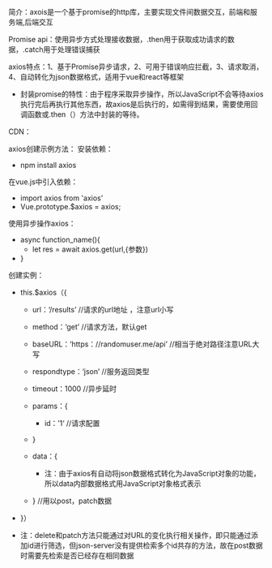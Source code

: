 简介：axois是一个基于promise的http库，主要实现文件间数据交互，前端和服务端,后端交互

Promise api：使用异步方式处理接收数据，.then用于获取成功请求的数据，.catch用于处理错误捕获

axios特点：1、基于Promise异步请求，2、可用于错误响应拦截，3、请求取消，4、自动转化为json数据格式，适用于vue和react等框架

- 封装promise的特性：由于程序采取异步操作，所以JavaScript不会等待axios执行完后再执行其他东西，故axios是后执行的，如需得到结果，需要使用回调函数或.then（）方法中封装的等待。

CDN：<script src="https://cdn.jsdelivr.net/npm/axios/dist/axios.min.js"></script>

axios创建示例方法：
安装依赖：
- npm install axios

在vue.js中引入依赖：
- import axios from 'axios'
- Vue.prototype.$axios = axios;

使用异步操作axios：
- async function_name(){
	- let res = await axios.get(url,{参数})
- }

创建实例：
- this.$axios（{
	- url：‘/results’   //请求的url地址 ，注意url小写
	- method：‘get’   //请求方法，默认get
	- baseURL：‘https：//randomuser.me/api’  //相当于绝对路径注意URL大写
	- respondtype：‘json’  //服务返回类型
	- timeout：1000     //异步延时
	- params：{
		- id：’1‘    //请求配置
	- }

	- data：{
		- 注：由于axios有自动将json数据格式转化为JavaScript对象的功能，所以data内部数据格式用JavaScript对象格式表示
	- }    //用以post，patch数据
- }）

- 注：delete和patch方法只能通过对URL的变化执行相关操作，即只能通过添加id进行筛选，但json-server没有提供检索多个id共存的方法，故在post数据时需要先检索是否已经存在相同数据